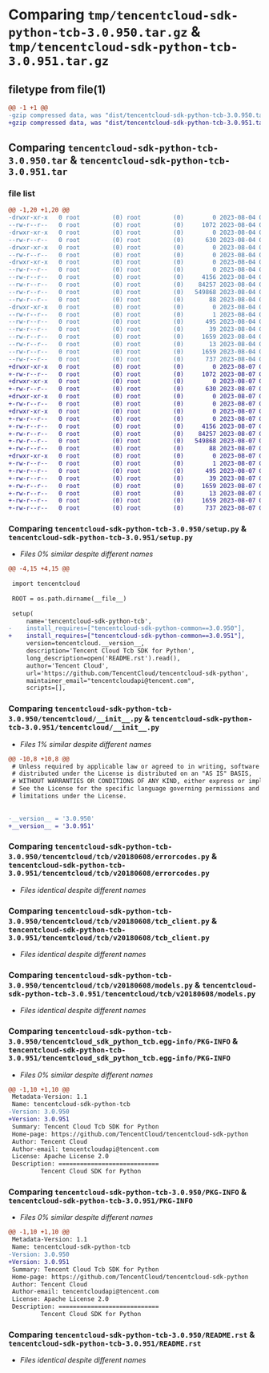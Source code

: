 # Comparing `tmp/tencentcloud-sdk-python-tcb-3.0.950.tar.gz` & `tmp/tencentcloud-sdk-python-tcb-3.0.951.tar.gz`

## filetype from file(1)

```diff
@@ -1 +1 @@
-gzip compressed data, was "dist/tencentcloud-sdk-python-tcb-3.0.950.tar", last modified: Fri Aug  4 00:34:52 2023, max compression
+gzip compressed data, was "dist/tencentcloud-sdk-python-tcb-3.0.951.tar", last modified: Mon Aug  7 00:34:35 2023, max compression
```

## Comparing `tencentcloud-sdk-python-tcb-3.0.950.tar` & `tencentcloud-sdk-python-tcb-3.0.951.tar`

### file list

```diff
@@ -1,20 +1,20 @@
-drwxr-xr-x   0 root         (0) root         (0)        0 2023-08-04 00:34:52.000000 tencentcloud-sdk-python-tcb-3.0.950/
--rw-r--r--   0 root         (0) root         (0)     1072 2023-08-04 00:34:52.000000 tencentcloud-sdk-python-tcb-3.0.950/setup.py
-drwxr-xr-x   0 root         (0) root         (0)        0 2023-08-04 00:34:52.000000 tencentcloud-sdk-python-tcb-3.0.950/tencentcloud/
--rw-r--r--   0 root         (0) root         (0)      630 2023-08-04 00:34:52.000000 tencentcloud-sdk-python-tcb-3.0.950/tencentcloud/__init__.py
-drwxr-xr-x   0 root         (0) root         (0)        0 2023-08-04 00:34:52.000000 tencentcloud-sdk-python-tcb-3.0.950/tencentcloud/tcb/
--rw-r--r--   0 root         (0) root         (0)        0 2023-08-04 00:34:52.000000 tencentcloud-sdk-python-tcb-3.0.950/tencentcloud/tcb/__init__.py
-drwxr-xr-x   0 root         (0) root         (0)        0 2023-08-04 00:34:52.000000 tencentcloud-sdk-python-tcb-3.0.950/tencentcloud/tcb/v20180608/
--rw-r--r--   0 root         (0) root         (0)        0 2023-08-04 00:34:52.000000 tencentcloud-sdk-python-tcb-3.0.950/tencentcloud/tcb/v20180608/__init__.py
--rw-r--r--   0 root         (0) root         (0)     4156 2023-08-04 00:34:52.000000 tencentcloud-sdk-python-tcb-3.0.950/tencentcloud/tcb/v20180608/errorcodes.py
--rw-r--r--   0 root         (0) root         (0)    84257 2023-08-04 00:34:52.000000 tencentcloud-sdk-python-tcb-3.0.950/tencentcloud/tcb/v20180608/tcb_client.py
--rw-r--r--   0 root         (0) root         (0)   549868 2023-08-04 00:34:52.000000 tencentcloud-sdk-python-tcb-3.0.950/tencentcloud/tcb/v20180608/models.py
--rw-r--r--   0 root         (0) root         (0)       88 2023-08-04 00:34:52.000000 tencentcloud-sdk-python-tcb-3.0.950/setup.cfg
-drwxr-xr-x   0 root         (0) root         (0)        0 2023-08-04 00:34:52.000000 tencentcloud-sdk-python-tcb-3.0.950/tencentcloud_sdk_python_tcb.egg-info/
--rw-r--r--   0 root         (0) root         (0)        1 2023-08-04 00:34:52.000000 tencentcloud-sdk-python-tcb-3.0.950/tencentcloud_sdk_python_tcb.egg-info/dependency_links.txt
--rw-r--r--   0 root         (0) root         (0)      495 2023-08-04 00:34:52.000000 tencentcloud-sdk-python-tcb-3.0.950/tencentcloud_sdk_python_tcb.egg-info/SOURCES.txt
--rw-r--r--   0 root         (0) root         (0)       39 2023-08-04 00:34:52.000000 tencentcloud-sdk-python-tcb-3.0.950/tencentcloud_sdk_python_tcb.egg-info/requires.txt
--rw-r--r--   0 root         (0) root         (0)     1659 2023-08-04 00:34:52.000000 tencentcloud-sdk-python-tcb-3.0.950/tencentcloud_sdk_python_tcb.egg-info/PKG-INFO
--rw-r--r--   0 root         (0) root         (0)       13 2023-08-04 00:34:52.000000 tencentcloud-sdk-python-tcb-3.0.950/tencentcloud_sdk_python_tcb.egg-info/top_level.txt
--rw-r--r--   0 root         (0) root         (0)     1659 2023-08-04 00:34:52.000000 tencentcloud-sdk-python-tcb-3.0.950/PKG-INFO
--rw-r--r--   0 root         (0) root         (0)      737 2023-08-04 00:34:52.000000 tencentcloud-sdk-python-tcb-3.0.950/README.rst
+drwxr-xr-x   0 root         (0) root         (0)        0 2023-08-07 00:34:35.000000 tencentcloud-sdk-python-tcb-3.0.951/
+-rw-r--r--   0 root         (0) root         (0)     1072 2023-08-07 00:34:35.000000 tencentcloud-sdk-python-tcb-3.0.951/setup.py
+drwxr-xr-x   0 root         (0) root         (0)        0 2023-08-07 00:34:35.000000 tencentcloud-sdk-python-tcb-3.0.951/tencentcloud/
+-rw-r--r--   0 root         (0) root         (0)      630 2023-08-07 00:34:35.000000 tencentcloud-sdk-python-tcb-3.0.951/tencentcloud/__init__.py
+drwxr-xr-x   0 root         (0) root         (0)        0 2023-08-07 00:34:35.000000 tencentcloud-sdk-python-tcb-3.0.951/tencentcloud/tcb/
+-rw-r--r--   0 root         (0) root         (0)        0 2023-08-07 00:34:35.000000 tencentcloud-sdk-python-tcb-3.0.951/tencentcloud/tcb/__init__.py
+drwxr-xr-x   0 root         (0) root         (0)        0 2023-08-07 00:34:35.000000 tencentcloud-sdk-python-tcb-3.0.951/tencentcloud/tcb/v20180608/
+-rw-r--r--   0 root         (0) root         (0)        0 2023-08-07 00:34:35.000000 tencentcloud-sdk-python-tcb-3.0.951/tencentcloud/tcb/v20180608/__init__.py
+-rw-r--r--   0 root         (0) root         (0)     4156 2023-08-07 00:34:35.000000 tencentcloud-sdk-python-tcb-3.0.951/tencentcloud/tcb/v20180608/errorcodes.py
+-rw-r--r--   0 root         (0) root         (0)    84257 2023-08-07 00:34:35.000000 tencentcloud-sdk-python-tcb-3.0.951/tencentcloud/tcb/v20180608/tcb_client.py
+-rw-r--r--   0 root         (0) root         (0)   549868 2023-08-07 00:34:35.000000 tencentcloud-sdk-python-tcb-3.0.951/tencentcloud/tcb/v20180608/models.py
+-rw-r--r--   0 root         (0) root         (0)       88 2023-08-07 00:34:35.000000 tencentcloud-sdk-python-tcb-3.0.951/setup.cfg
+drwxr-xr-x   0 root         (0) root         (0)        0 2023-08-07 00:34:35.000000 tencentcloud-sdk-python-tcb-3.0.951/tencentcloud_sdk_python_tcb.egg-info/
+-rw-r--r--   0 root         (0) root         (0)        1 2023-08-07 00:34:35.000000 tencentcloud-sdk-python-tcb-3.0.951/tencentcloud_sdk_python_tcb.egg-info/dependency_links.txt
+-rw-r--r--   0 root         (0) root         (0)      495 2023-08-07 00:34:35.000000 tencentcloud-sdk-python-tcb-3.0.951/tencentcloud_sdk_python_tcb.egg-info/SOURCES.txt
+-rw-r--r--   0 root         (0) root         (0)       39 2023-08-07 00:34:35.000000 tencentcloud-sdk-python-tcb-3.0.951/tencentcloud_sdk_python_tcb.egg-info/requires.txt
+-rw-r--r--   0 root         (0) root         (0)     1659 2023-08-07 00:34:35.000000 tencentcloud-sdk-python-tcb-3.0.951/tencentcloud_sdk_python_tcb.egg-info/PKG-INFO
+-rw-r--r--   0 root         (0) root         (0)       13 2023-08-07 00:34:35.000000 tencentcloud-sdk-python-tcb-3.0.951/tencentcloud_sdk_python_tcb.egg-info/top_level.txt
+-rw-r--r--   0 root         (0) root         (0)     1659 2023-08-07 00:34:35.000000 tencentcloud-sdk-python-tcb-3.0.951/PKG-INFO
+-rw-r--r--   0 root         (0) root         (0)      737 2023-08-07 00:34:35.000000 tencentcloud-sdk-python-tcb-3.0.951/README.rst
```

### Comparing `tencentcloud-sdk-python-tcb-3.0.950/setup.py` & `tencentcloud-sdk-python-tcb-3.0.951/setup.py`

 * *Files 0% similar despite different names*

```diff
@@ -4,15 +4,15 @@
 
 import tencentcloud
 
 ROOT = os.path.dirname(__file__)
 
 setup(
     name='tencentcloud-sdk-python-tcb',
-    install_requires=["tencentcloud-sdk-python-common==3.0.950"],
+    install_requires=["tencentcloud-sdk-python-common==3.0.951"],
     version=tencentcloud.__version__,
     description='Tencent Cloud Tcb SDK for Python',
     long_description=open('README.rst').read(),
     author='Tencent Cloud',
     url='https://github.com/TencentCloud/tencentcloud-sdk-python',
     maintainer_email="tencentcloudapi@tencent.com",
     scripts=[],
```

### Comparing `tencentcloud-sdk-python-tcb-3.0.950/tencentcloud/__init__.py` & `tencentcloud-sdk-python-tcb-3.0.951/tencentcloud/__init__.py`

 * *Files 1% similar despite different names*

```diff
@@ -10,8 +10,8 @@
 # Unless required by applicable law or agreed to in writing, software
 # distributed under the License is distributed on an "AS IS" BASIS,
 # WITHOUT WARRANTIES OR CONDITIONS OF ANY KIND, either express or implied.
 # See the License for the specific language governing permissions and
 # limitations under the License.
 
 
-__version__ = '3.0.950'
+__version__ = '3.0.951'
```

### Comparing `tencentcloud-sdk-python-tcb-3.0.950/tencentcloud/tcb/v20180608/errorcodes.py` & `tencentcloud-sdk-python-tcb-3.0.951/tencentcloud/tcb/v20180608/errorcodes.py`

 * *Files identical despite different names*

### Comparing `tencentcloud-sdk-python-tcb-3.0.950/tencentcloud/tcb/v20180608/tcb_client.py` & `tencentcloud-sdk-python-tcb-3.0.951/tencentcloud/tcb/v20180608/tcb_client.py`

 * *Files identical despite different names*

### Comparing `tencentcloud-sdk-python-tcb-3.0.950/tencentcloud/tcb/v20180608/models.py` & `tencentcloud-sdk-python-tcb-3.0.951/tencentcloud/tcb/v20180608/models.py`

 * *Files identical despite different names*

### Comparing `tencentcloud-sdk-python-tcb-3.0.950/tencentcloud_sdk_python_tcb.egg-info/PKG-INFO` & `tencentcloud-sdk-python-tcb-3.0.951/tencentcloud_sdk_python_tcb.egg-info/PKG-INFO`

 * *Files 0% similar despite different names*

```diff
@@ -1,10 +1,10 @@
 Metadata-Version: 1.1
 Name: tencentcloud-sdk-python-tcb
-Version: 3.0.950
+Version: 3.0.951
 Summary: Tencent Cloud Tcb SDK for Python
 Home-page: https://github.com/TencentCloud/tencentcloud-sdk-python
 Author: Tencent Cloud
 Author-email: tencentcloudapi@tencent.com
 License: Apache License 2.0
 Description: ============================
         Tencent Cloud SDK for Python
```

### Comparing `tencentcloud-sdk-python-tcb-3.0.950/PKG-INFO` & `tencentcloud-sdk-python-tcb-3.0.951/PKG-INFO`

 * *Files 0% similar despite different names*

```diff
@@ -1,10 +1,10 @@
 Metadata-Version: 1.1
 Name: tencentcloud-sdk-python-tcb
-Version: 3.0.950
+Version: 3.0.951
 Summary: Tencent Cloud Tcb SDK for Python
 Home-page: https://github.com/TencentCloud/tencentcloud-sdk-python
 Author: Tencent Cloud
 Author-email: tencentcloudapi@tencent.com
 License: Apache License 2.0
 Description: ============================
         Tencent Cloud SDK for Python
```

### Comparing `tencentcloud-sdk-python-tcb-3.0.950/README.rst` & `tencentcloud-sdk-python-tcb-3.0.951/README.rst`

 * *Files identical despite different names*

